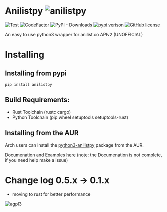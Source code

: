 # Anilistpy ![anilistpy](https://avatars3.githubusercontent.com/u/75199724?s=30&v=4)

![Test](https://github.com/anilistpy/anilistpy/workflows/Test/badge.svg)
[![CodeFactor](https://www.codefactor.io/repository/github/anilistpy/anilistpy/badge)](https://www.codefactor.io/repository/github/anilistpy/anilistpy)
![PyPI - Downloads](https://img.shields.io/pypi/dm/anilistpy)
[![pypi verison](https://img.shields.io/pypi/v/anilistpy.svg)](https://pypi.org/project/anilistpy/)
[![GitHub license](https://img.shields.io/github/license/anilistpy/anilistpy)](https://github.com/anilistpy/anilistpy/blob/master/license)

An easy to use python3 wrapper for anilist.co APIv2 (UNOFFICIAL)

# Installing

## Installing from pypi
```
pip install anilistpy
```

## Build Requirements:

- Rust Toolchain (rustc cargo) 
- Python Toolchain (pip wheel setuptools setuptools-rust)

## Installing from the AUR

Arch users can install the [python3-anilistpy](https://aur.archlinux.org/packages/python3-anilistpy/) package from the AUR. 
 
Documenation and Examples [here](https://anilistpy.github.io/) 
(note: the Documenation is not complete, if you need help make a issue)

# Change log 0.5.x -> 0.1.x

- moving to rust for better performance 

![agpl3](https://upload.wikimedia.org/wikipedia/commons/thumb/0/06/AGPLv3_Logo.svg/200px-AGPLv3_Logo.svg.png)
